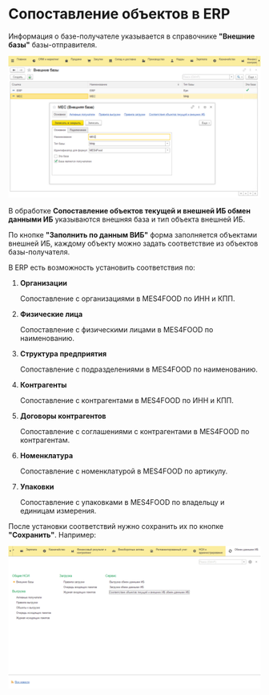 # Сопоставление объектов в ERP

Информация о базе-получателе указывается в справочнике **"Внешние базы"** базы-отправителя.

[![1][1]][1]

В обработке **Сопоставление объектов текущей и внешней ИБ обмен данными ИБ** указываются внешняя база и тип объекта внешней ИБ. 

По кнопке **"Заполнить по данным ВИБ"** форма заполняется объектами внешней ИБ, каждому объекту можно задать соответствие из объектов базы-получателя.

В ERP есть возможность установить соответствия по:

1. **Организации**

    Сопоставление с организациями в MES4FOOD по ИНН и КПП.

2. **Физические лица**

    Сопоставление c физическими лицами в MES4FOOD по наименованию.

3. **Структура предприятия**

    Сопоставление c подразделениями в MES4FOOD по наименованию.

4. **Контрагенты**

    Сопоставление с контрагентами в MES4FOOD по ИНН и КПП.

5. **Договоры контрагентов**

    Сопоставление c соглашениями с контрагентами в MES4FOOD по контрагентам.

6. **Номенклатура**

    Сопоставление с номенклатурой в MES4FOOD по артикулу.

7. **Упаковки**

    Сопоставление с упаковками в MES4FOOD по владельцу и единицам измерения.

После установки соответствий нужно сохранить их по кнопке **"Сохранить"**. Например:

[![2][2]][2]

[1]: ObjectMappingInERP.assets/1.png
[2]: ObjectMappingInERP.assets/1.gif